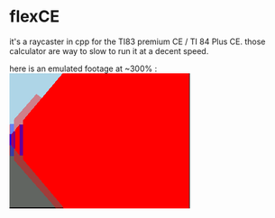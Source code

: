 # flexCE

it's a raycaster in cpp for the TI83 premium CE / TI 84 Plus CE.
those calculator are way to slow to run it at a decent speed.

here is an emulated footage at ~300% :
![screenshot0](https://raw.githubusercontent.com/purpleprog/flexce/develop/demo.png)

